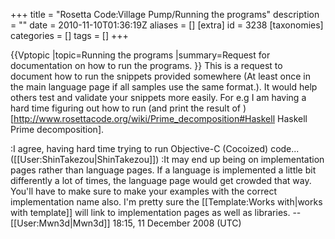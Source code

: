 +++
title = "Rosetta Code:Village Pump/Running the programs"
description = ""
date = 2010-11-10T01:36:19Z
aliases = []
[extra]
id = 3238
[taxonomies]
categories = []
tags = []
+++

{{Vptopic
|topic=Running the programs
|summary=Request for documentation on how to run the programs.
}}
This is a request to document how to run the snippets provided somewhere (At least once in the main language page if all samples use the same format.). 
It would help others test and validate your snippets more easily. For e.g I am having a hard time figuring out how to run 
(and print the result of )[http://www.rosettacode.org/wiki/Prime_decomposition#Haskell Haskell Prime decomposition].

:I agree, having hard time trying to run Objective-C (Cocoized) code... ([[User:ShinTakezou|ShinTakezou]])
:It may end up being on implementation pages rather than language pages. If a language is implemented a little bit differently a lot of times, the language page would get crowded that way. You'll have to make sure to make your examples with the correct implementation name also. I'm pretty sure the [[Template:Works with|works with template]] will link to implementation pages as well as libraries. --[[User:Mwn3d|Mwn3d]] 18:15, 11 December 2008 (UTC)

